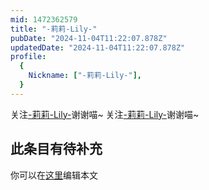```yaml
---
mid: 1472362579
title: "-莉莉-Lily-"
pubDate: "2024-11-04T11:22:07.878Z"
updatedDate: "2024-11-04T11:22:07.878Z"
profile:
  {
    Nickname: ["-莉莉-Lily-"],
  }
---
```


关注[-莉莉-Lily-](https://space.bilibili.com/1472362579)谢谢喵~ 关注[-莉莉-Lily-](https://space.bilibili.com/1472362579)谢谢喵~

## 此条目有待补充
你可以在[这里](https://github.com/Yuhanawa/VTuber.ICU/edit/master/src/content/v/-莉莉-Lily-/index.md)编辑本文
